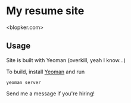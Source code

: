 My resume site
================

<blopker.com>

Usage
-----
Site is built with Yeoman (overkill, yeah I know...)

To build, install [Yeoman](http://yeoman.io/) and run

	yeoman server

Send me a message if you're hiring!
